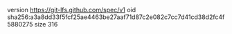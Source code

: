 version https://git-lfs.github.com/spec/v1
oid sha256:a3a8dd33f5fcf25ae4463be27aaf71d87c2e082c7cc7d41cd38d2fc4f5880275
size 316
